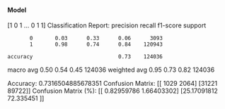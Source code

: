 #### Model
[1 0 1 ... 0 1 1]
Classification Report:
              precision    recall  f1-score   support

           0       0.03      0.33      0.06      3093
           1       0.98      0.74      0.84    120943

    accuracy                           0.73    124036
   macro avg       0.50      0.54      0.45    124036
weighted avg       0.95      0.73      0.82    124036

Accuracy: 0.7316504885678351
Confusion Matrix:
[[ 1029  2064]
 [31221 89722]]
Confusion Matrix (%):
[[ 0.82959786  1.66403302]
 [25.17091812 72.335451  ]]
